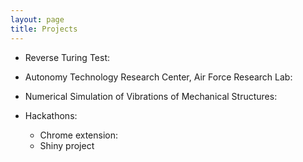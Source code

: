 ```yaml
---
layout: page
title: Projects
---
```


* Reverse Turing Test:


* Autonomy Technology Research Center, Air Force Research Lab:


* Numerical Simulation of Vibrations of Mechanical Structures:

* Hackathons:
  * Chrome extension:
  * Shiny project

